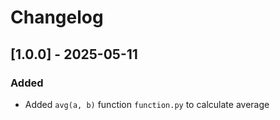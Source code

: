 # Changelog

## [1.0.0] - 2025-05-11

### Added


- Added `avg(a, b)` function `function.py` to calculate average